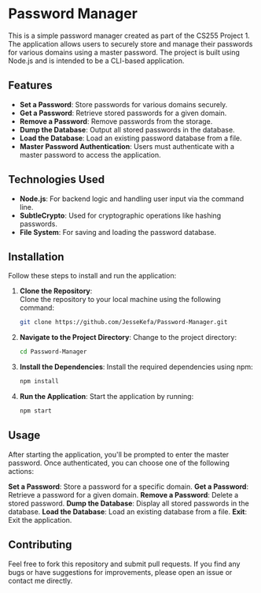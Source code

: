 # Password Manager

This is a simple password manager created as part of the CS255 Project 1. The application allows users to securely store and manage their passwords for various domains using a master password. The project is built using Node.js and is intended to be a CLI-based application.

## Features

- **Set a Password**: Store passwords for various domains securely.
- **Get a Password**: Retrieve stored passwords for a given domain.
- **Remove a Password**: Remove passwords from the storage.
- **Dump the Database**: Output all stored passwords in the database.
- **Load the Database**: Load an existing password database from a file.
- **Master Password Authentication**: Users must authenticate with a master password to access the application.

## Technologies Used

- **Node.js**: For backend logic and handling user input via the command line.
- **SubtleCrypto**: Used for cryptographic operations like hashing passwords.
- **File System**: For saving and loading the password database.

## Installation

Follow these steps to install and run the application:

1. **Clone the Repository**:  
   Clone the repository to your local machine using the following command:

   ```bash
   git clone https://github.com/JesseKefa/Password-Manager.git

2. **Navigate to the Project Directory**:
    Change to the project directory:

    ```bash
    cd Password-Manager

3. **Install the Dependencies**:
    Install the required dependencies using npm:

    ```bash
    npm install

4. **Run the Application**:
    Start the application by running:

    ```bash
    npm start

## Usage

After starting the application, you'll be prompted to enter the master password. Once authenticated, you can choose one of the following actions:

**Set a Password**: Store a password for a specific domain.
**Get a Password**: Retrieve a password for a given domain.
**Remove a Password**: Delete a stored password.
**Dump the Database**: Display all stored passwords in the database.
**Load the Database**: Load an existing database from a file.
**Exit**: Exit the application.

## Contributing

Feel free to fork this repository and submit pull requests. If you find any bugs or have suggestions for improvements, please open an issue or contact me directly.

